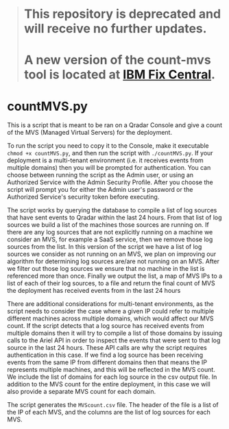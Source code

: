 > # This repository is deprecated and will receive no further updates.
> # A new version of the count-mvs tool is located at [IBM Fix Central](https://www.ibm.com/support/fixcentral/swg/selectFixes?product=ibm%2FOther+software%2FIBM+Security+QRadar+SIEM&fixids=MVS+Version%2A&source=SAR&function=fixId&parent=IBM%20Security).

# countMVS.py

This is a script that is meant to be ran on a Qradar Console and give a count of the
MVS (Managed Virtual Servers) for the deployment.

To run the script you need to copy it to the Console, make it executable
`chmod +x countMVS.py`, and then run the script with `./countMVS.py`. If your
deployment is a multi-tenant environment (i.e. it receives events from multiple
domains) then you will be prompted for authentication. You can choose between
running the script as the Admin user, or using an Authorized Service with the
Admin Security Profile. After you choose the script will prompt you for either the
Admin user's password or the Authorized Service's security token before executing.

The script works by querying the database to compile a list of log sources that have
sent events to Qradar within the last 24 hours. From that list of log sources we build
a list of the machines those sources are running on. If there are any log sources that
are not explicitly running on a machine we consider an MVS, for example a SaaS service,
then we remove those log sources from the list. In this version of the script we have
a list of log sources we consider as not running on an MVS, we plan on improving our
algorithm for determining log sources are/are not running on an MVS. After we filter
out those log sources we ensure that no machine in the list  is referenced more than
once. Finally we output the list, a map of MVS IPs to a list of each of their log
sources, to a file and return the final count of MVS the deployment has received events
from in the last 24 hours

There are additional considerations for multi-tenant environments, as the script
needs to consider the case where a given IP could refer to multiple different machines
across multiple domains, which would affect our MVS count. If the script detects that
a log source has received events from multiple domains then it will try to compile a
list of those domains by issuing calls to the Ariel API in order to inspect the events
that were sent to that log source in the last 24 hours. These API calls are why the
script requires authentication in this case. If we find a log source has been
receiving events from the same IP from different domains then that means the IP
represents multiple machines, and this will be reflected in the MVS count. We include
the list of domains for each log source in the csv output file. In addition to the
MVS count for the entire deployment, in this case we will also provide a separate
MVS count for each domain.

The script generates the `MVScount.csv` file. The header of the file is a list of the
IP of each MVS, and the columns are the list of log sources for each MVS.
